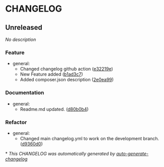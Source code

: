 # CHANGELOG

## Unreleased

*No description*

### Feature

- general:
  - Changed changelog github action ([e32219e](https://github.com/sozo-design/magento2-changelog-automation-testing/commit/e32219eab92c48779cc3f1b2df4c3f21e7e11a8b))
  - New Feature added ([b1ad3c7](https://github.com/sozo-design/magento2-changelog-automation-testing/commit/b1ad3c7fc8219f944f361bf97238bed6137b196a))
  - Added composer.json description ([2e0ea99](https://github.com/sozo-design/magento2-changelog-automation-testing/commit/2e0ea99ff44f41e35e37f9a739c29a806a2f49b2))

### Documentation

- general:
  - Readme.md updated. ([d80b0b4](https://github.com/sozo-design/magento2-changelog-automation-testing/commit/d80b0b4d90c061fe1b9920e2af1fb4c0f4902489))

### Refactor

- general:
  - Changed main changelog.yml to work on the development branch. ([d9360d0](https://github.com/sozo-design/magento2-changelog-automation-testing/commit/d9360d08e13b6d9de0ffa2447433120ac8b0dccf))

\* *This CHANGELOG was automatically generated by [auto-generate-changelog](https://github.com/BobAnkh/auto-generate-changelog)*
